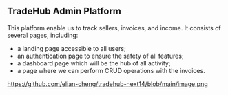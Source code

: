 ## TradeHub Admin Platform

This platform enable us to track sellers, invoices, and income. It consists of several pages, including:

- a landing page accessible to all users;
- an authentication page to ensure the safety of all features;
- a dashboard page which will be the hub of all activity;
- a page where we can perform CRUD operations with the invoices.

https://github.com/elian-cheng/tradehub-next14/blob/main/image.png
